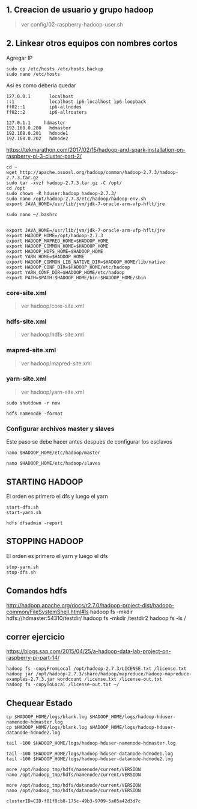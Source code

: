 ## 1. Creacion de usuario y grupo hadoop
>ver config/02-raspberry-hadoop-user.sh


## 2. Linkear otros equipos con nombres cortos
Agregar IP
```
sudo cp /etc/hosts /etc/hosts.backup
sudo nano /etc/hosts
```
Asi es como deberia quedar
```
127.0.0.1       localhost
::1             localhost ip6-localhost ip6-loopback
ff02::1         ip6-allnodes
ff02::2         ip6-allrouters

127.0.1.1     hdmaster
192.168.0.200   hdmaster
192.168.0.201   hdnode1
192.168.0.202   hdnode2
```

https://tekmarathon.com/2017/02/15/hadoop-and-spark-installation-on-raspberry-pi-3-cluster-part-2/

```
cd ~
wget http://apache.osuosl.org/hadoop/common/hadoop-2.7.3/hadoop-2.7.3.tar.gz
sudo tar -xvzf hadoop-2.7.3.tar.gz -C /opt/
cd /opt
sudo chown -R hduser:hadoop hadoop-2.7.3/
sudo nano /opt/hadoop-2.7.3/etc/hadoop/hadoop-env.sh
export JAVA_HOME=/usr/lib/jvm/jdk-7-oracle-arm-vfp-hflt/jre
```

```
sudo nano ~/.bashrc


export JAVA_HOME=/usr/lib/jvm/jdk-7-oracle-arm-vfp-hflt/jre
export HADOOP_HOME=/opt/hadoop-2.7.3
export HADOOP_MAPRED_HOME=$HADOOP_HOME
export HADOOP_COMMON_HOME=$HADOOP_HOME
export HADOOP_HDFS_HOME=$HADOOP_HOME
export YARN_HOME=$HADOOP_HOME
export HADOOP_COMMON_LIB_NATIVE_DIR=$HADOOP_HOME/lib/native
export HADOOP_CONF_DIR=$HADOOP_HOME/etc/hadoop
export YARN_CONF_DIR=$HADOOP_HOME/etc/hadoop
export PATH=$PATH:$HADOOP_HOME/bin:$HADOOP_HOME/sbin
```


### core-site.xml
>ver hadoop/core-site.xml

### hdfs-site.xml
>ver hadoop/hdfs-site.xml

### mapred-site.xml
>ver hadoop/mapred-site.xml

### yarn-site.xml
>ver hadoop/yarn-site.xml

```
sudo shutdown -r now
```

```
hdfs namenode -format
```

### Configurar archivos master y slaves
Este paso se debe hacer antes despues de configurar los esclavos

```
nano $HADOOP_HOME/etc/hadoop/master

nano $HADOOP_HOME/etc/hadoop/slaves
```


## STARTING HADOOP
El orden es primero el dfs y luego el yarn
```
start-dfs.sh  
start-yarn.sh

hdfs dfsadmin -report
```


## STOPPING HADOOP
El orden es primero el yarn y luego el dfs
```
stop-yarn.sh  
stop-dfs.sh  
```

## Comandos hdfs
http://hadoop.apache.org/docs/r2.7.0/hadoop-project-dist/hadoop-common/FileSystemShell.html#ls
hadoop fs -mkdir hdfs://hdmaster:54310/testdir/
hadoop fs -mkdir /testdir2
hadoop fs -ls /


## correr ejercicio
https://blogs.sap.com/2015/04/25/a-hadoop-data-lab-project-on-raspberry-pi-part-14/
```
hadoop fs -copyFromLocal /opt/hadoop-2.7.3/LICENSE.txt /license.txt
hadoop jar /opt/hadoop-2.7.3/share/hadoop/mapreduce/hadoop-mapreduce-examples-2.7.3.jar wordcount /license.txt /license-out.txt
hadoop fs -copyToLocal /license-out.txt ~/
```

## Chequear Estado
```
cp $HADOOP_HOME/logs/blank.log $HADOOP_HOME/logs/hadoop-hduser-namenode-hdmaster.log
cp $HADOOP_HOME/logs/blank.log $HADOOP_HOME/logs/hadoop-hduser-datanode-hdnode2.log

tail -100 $HADOOP_HOME/logs/hadoop-hduser-namenode-hdmaster.log

tail -100 $HADOOP_HOME/logs/hadoop-hduser-datanode-hdnode1.log
tail -100 $HADOOP_HOME/logs/hadoop-hduser-datanode-hdnode2.log

more /opt/hadoop_tmp/hdfs/namenode/current/VERSION
nano /opt/hadoop_tmp/hdfs/namenode/current/VERSION

more /opt/hadoop_tmp/hdfs/datanode/current/VERSION
nano /opt/hadoop_tmp/hdfs/datanode/current/VERSION

clusterID=CID-f81f8cb8-175c-49b3-9709-5a05a42d3d7c
```
